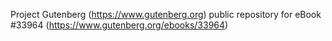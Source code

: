 Project Gutenberg (https://www.gutenberg.org) public repository for eBook #33964 (https://www.gutenberg.org/ebooks/33964)
